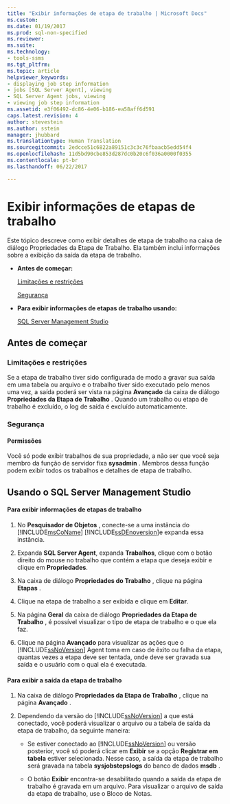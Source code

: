 ```yaml
---
title: "Exibir informações de etapa de trabalho | Microsoft Docs"
ms.custom: 
ms.date: 01/19/2017
ms.prod: sql-non-specified
ms.reviewer: 
ms.suite: 
ms.technology:
- tools-ssms
ms.tgt_pltfrm: 
ms.topic: article
helpviewer_keywords:
- displaying job step information
- jobs [SQL Server Agent], viewing
- SQL Server Agent jobs, viewing
- viewing job step information
ms.assetid: e3f06492-dc86-4e06-b186-ea58aff6d591
caps.latest.revision: 4
author: stevestein
ms.author: sstein
manager: jhubbard
ms.translationtype: Human Translation
ms.sourcegitcommit: 2edcce51c6822a89151c3c3c76fbaacb5edd54f4
ms.openlocfilehash: 11d5bd90cbe853d287dc0b20c6f036a0000f0355
ms.contentlocale: pt-br
ms.lasthandoff: 06/22/2017

---
```

# <a name="view-job-step-information"></a>Exibir informações de etapas de trabalho
Este tópico descreve como exibir detalhes de etapa de trabalho na caixa de diálogo Propriedades da Etapa de Trabalho. Ela também inclui informações sobre a exibição da saída da etapa de trabalho.  
  
-   **Antes de começar:**  
  
    [Limitações e restrições](#Restrictions)  
  
    [Segurança](#Security)  
  
-   **Para exibir informações de etapas de trabalho usando:**  
  
    [SQL Server Management Studio](#SSMS)  
  
## <a name="BeforeYouBegin"></a>Antes de começar  
  
### <a name="Restrictions"></a>Limitações e restrições  
Se a etapa de trabalho tiver sido configurada de modo a gravar sua saída em uma tabela ou arquivo e o trabalho tiver sido executado pelo menos uma vez, a saída poderá ser vista na página **Avançado** da caixa de diálogo **Propriedades da Etapa de Trabalho** . Quando um trabalho ou etapa de trabalho é excluído, o log de saída é excluído automaticamente.  
  
### <a name="Security"></a>Segurança  
  
#### <a name="Permissions"></a>Permissões  
Você só pode exibir trabalhos de sua propriedade, a não ser que você seja membro da função de servidor fixa **sysadmin** . Membros dessa função podem exibir todos os trabalhos e detalhes de etapa de trabalho.  
  
## <a name="SSMS"></a>Usando o SQL Server Management Studio  
  
#### <a name="to-view-job-step-information"></a>Para exibir informações de etapas de trabalho  
  
1.  No **Pesquisador de Objetos** , conecte-se a uma instância do [!INCLUDE[msCoName](../../includes/msconame_md.md)] [!INCLUDE[ssDEnoversion](../../includes/ssdenoversion_md.md)]e expanda essa instância.  
  
2.  Expanda **SQL Server Agent**, expanda **Trabalhos**, clique com o botão direito do mouse no trabalho que contém a etapa que deseja exibir e clique em **Propriedades**.  
  
3.  Na caixa de diálogo **Propriedades do Trabalho** , clique na página **Etapas** .  
  
4.  Clique na etapa de trabalho a ser exibida e clique em **Editar**.  
  
5.  Na página **Geral** da caixa de diálogo **Propriedades da Etapa de Trabalho** , é possível visualizar o tipo de etapa de trabalho e o que ela faz.  
  
6.  Clique na página **Avançado** para visualizar as ações que o [!INCLUDE[ssNoVersion](../../includes/ssnoversion_md.md)] Agent toma em caso de êxito ou falha da etapa, quantas vezes a etapa deve ser tentada, onde deve ser gravada sua saída e o usuário com o qual ela é executada.  
  
#### <a name="to-view-job-step-output"></a>Para exibir a saída da etapa de trabalho  
  
1.  Na caixa de diálogo **Propriedades da Etapa de Trabalho** , clique na página **Avançado** .  
  
2.  Dependendo da versão do [!INCLUDE[ssNoVersion](../../includes/ssnoversion_md.md)] a que está conectado, você poderá visualizar o arquivo ou a tabela de saída da etapa de trabalho, da seguinte maneira:  
  
    -   Se estiver conectado ao [!INCLUDE[ssNoVersion](../../includes/ssnoversion_md.md)] ou versão posterior, você só poderá clicar em **Exibir** se a opção **Registrar em tabela** estiver selecionada. Nesse caso, a saída da etapa de trabalho será gravada na tabela **sysjobstepslogs** do banco de dados **msdb** .  
  
    -   O botão **Exibir** encontra-se desabilitado quando a saída da etapa de trabalho é gravada em um arquivo. Para visualizar o arquivo de saída da etapa de trabalho, use o Bloco de Notas.  
  

